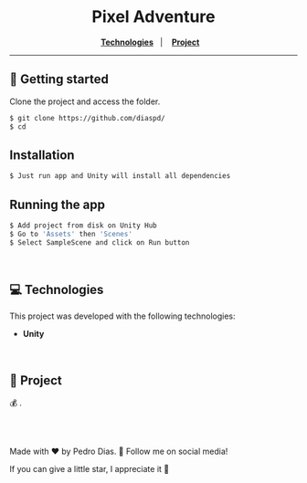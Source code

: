 <h1 align="center">
  Pixel Adventure
</h1>

<p align="center">
  <a href="#-Technologies"><b>Technologies</b></a>&nbsp;&nbsp;&nbsp;|&nbsp;&nbsp;&nbsp;
  <a href="#-Project"><b>Project</b></a>&nbsp;&nbsp;&nbsp;
</p>

---

## 🚀 Getting started

Clone the project and access the folder.

```bash
$ git clone https://github.com/diaspd/
$ cd 
```

## Installation

```bash
$ Just run app and Unity will install all dependencies
```

## Running the app

```bash
$ Add project from disk on Unity Hub
$ Go to 'Assets' then 'Scenes'
$ Select SampleScene and click on Run button
```

</br>

## 💻 Technologies

This project was developed with the following technologies:
<b>
- Unity
</b>

</br>

## 📄 Project
💰 .

<br></br>

Made with ♥ by Pedro Dias. 👋 Follow me on social media! </br>

If you can give a little star, I appreciate it 🤩
